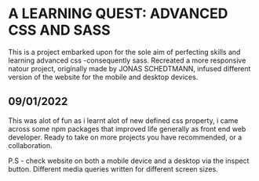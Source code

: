 #  A LEARNING QUEST: ADVANCED CSS AND SASS

This is a project embarked upon for the sole aim of perfecting skills and learning advanced css -consequently sass. Recreated a more responsive natour project, originally made by  JONAS SCHEDTMANN, infused different version of the website for the mobile and desktop devices.  

## 09/01/2022

This was alot of fun as i learnt alot of new defined css property, i came across some npm packages that improved life generally as front end web developer. Ready to take on more projects you have recommended, or a collaboration.

P.S - check website on both a mobile device and a desktop via the inspect button.
Different media queries written for different screen sizes.
